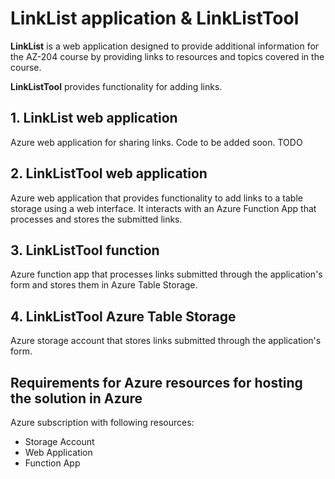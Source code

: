 # LinkList application & LinkListTool
**LinkList** is a web application designed to provide additional information for the AZ-204 course by providing links to resources and topics covered in the course.

**LinkListTool** provides functionality for adding links.

## 1. LinkList web application
Azure web application for sharing links. Code to be added soon. TODO

## 2. LinkListTool web application
Azure web application that provides functionality to add links to a table storage using a web interface. It interacts with an Azure Function App that processes and stores the submitted links.

## 3. LinkListTool function
Azure function app that processes links submitted through the application's form and stores them in Azure Table Storage.

## 4. LinkListTool Azure Table Storage
Azure storage account that stores links submitted through the application's form.

## Requirements for Azure resources for hosting the solution in Azure
Azure subscription with following resources:
- Storage Account
- Web Application
- Function App